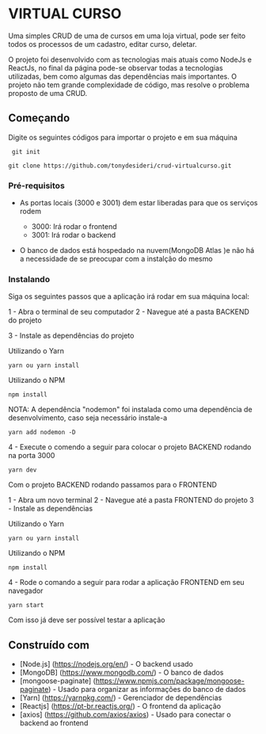 # VIRTUAL CURSO

Uma simples CRUD de uma de cursos em uma loja virtual, pode ser feito todos os processos de um cadastro, editar curso, deletar.

O projeto foi desenvolvido com as tecnologias mais atuais como NodeJs e ReactJs, no final da página pode-se observar todas a tecnologias
utilizadas, bem como algumas das dependências mais importantes. O projeto não tem grande complexidade de código, mas resolve o problema
proposto de uma CRUD.

## Começando

Digite os seguintes códigos para importar o projeto e em sua máquina

`` git init``

``git clone https://github.com/tonydesideri/crud-virtualcurso.git ``


### Pré-requisitos

- As portas locais (3000 e 3001) dem estar liberadas para que os serviços rodem
  - 3000: Irá rodar o frontend
  - 3001: Irá rodar o backend

- O banco de dados está hospedado na nuvem(MongoDB Atlas )e não há a necessidade de se preocupar com a instalção do mesmo

### Instalando

Siga os seguintes passos que a aplicação irá rodar em sua máquina local:

1 - Abra o terminal de seu computador
2 - Navegue até a pasta BACKEND do projeto

3 - Instale as dependências do projeto

Utilizando o Yarn

``yarn ou yarn install``

Utilizando o NPM

``npm install``

NOTA: A dependência "nodemon" foi instalada como uma dependência de desenvolvimento, caso seja necessário instale-a

``yarn add nodemon -D ``

4 - Execute o comendo a seguir para colocar o projeto BACKEND rodando na porta 3000

``yarn dev``

Com o projeto BACKEND rodando passamos para o FRONTEND

1 - Abra um novo terminal
2 - Navegue até a pasta FRONTEND do projeto
3 - Instale as dependências

Utilizando o Yarn

``yarn ou yarn install``

Utilizando o NPM

``npm install ``

4 - Rode o comando a seguir para rodar a aplicação FRONTEND em seu navegador

``yarn start ``

Com isso já deve ser possível testar a aplicação

## Construído com

* [Node.js] (https://nodejs.org/en/) - O backend usado
* [MongoDB] (https://www.mongodb.com/) - O banco de dados
* [mongoose-paginate] (https://www.npmjs.com/package/mongoose-paginate) - Usado para organizar as informações do banco de dados
* [Yarn] (https://yarnpkg.com/) - Gerenciador de dependências 
* [Reactjs] (https://pt-br.reactjs.org/) - O frontend da aplicação
* [axios] (https://github.com/axios/axios) - Usado para conectar o backend ao frontend


